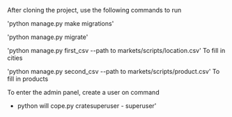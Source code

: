After cloning the project, use the following commands to run

    
'python manage.py make migrations'
  
  
'python manage.py migrate'
  
  
'python manage.py first_csv --path to markets/scripts/location.csv' To fill in cities
  
  
'python manage.py second_csv --path to markets/scripts/product.csv' To fill in products
  

To enter the admin panel, create a user on command


- python will cope.py cratesuperuser - superuser'
